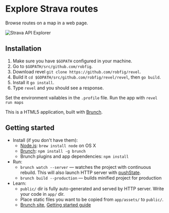 # Explore Strava routes

Browse routes on a map in a web page.

![Strava API Explorer](https://github.com/shavit/cautious-spork/doc/screenshot.png)

## Installation
1. Make sure you have `$GOPATH` configured in your machine.
2. Go to `$GOPATH/src/github.com/robfig`.
3. Download revel `git clone https://github.com/robfig/revel`.
4. Build it `cd $GOPATH/src/github.com/robfig/revel/revel`, then `go build`.
5. Install it `go install`.
6. Type `revel` and you should see a response.

Set the environment vailables in the `.profile` file. Run the app with `revel run maps`

This is a HTML5 application, built with [Brunch](http://brunch.io).

## Getting started
* Install (if you don't have them):
    * [Node.js](http://nodejs.org): `brew install node` on OS X
    * [Brunch](http://brunch.io): `npm install -g brunch`
    * Brunch plugins and app dependencies: `npm install`
* Run:
    * `brunch watch --server` — watches the project with continuous rebuild. This will also launch HTTP server with [pushState](https://developer.mozilla.org/en-US/docs/Web/Guide/API/DOM/Manipulating_the_browser_history).
    * `brunch build --production` — builds minified project for production
* Learn:
    * `public/` dir is fully auto-generated and served by HTTP server.  Write your code in `app/` dir.
    * Place static files you want to be copied from `app/assets/` to `public/`.
    * [Brunch site](http://brunch.io), [Getting started guide](https://github.com/brunch/brunch-guide#readme)
